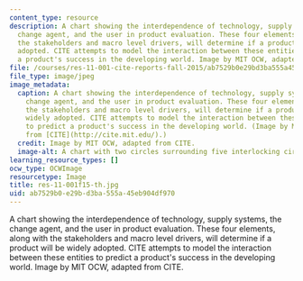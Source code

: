 ```yaml
---
content_type: resource
description: A chart showing the interdependence of technology, supply systems, the
  change agent, and the user in product evaluation. These four elements, along with
  the stakeholders and macro level drivers, will determine if a product will be widely
  adopted. CITE attempts to model the interaction between these entities to predict
  a product's success in the developing world. Image by MIT OCW, adapted from CITE.
file: /courses/res-11-001-cite-reports-fall-2015/ab7529b0e29bd3ba555a45eb904df970_res-11-001f15-th.jpg
file_type: image/jpeg
image_metadata:
  caption: A chart showing the interdependence of technology, supply systems, the
    change agent, and the user in product evaluation. These four elements, along with
    the stakeholders and macro level drivers, will determine if a product will be
    widely adopted. CITE attempts to model the interaction between these entities
    to predict a product's success in the developing world. (Image by MIT OCW, adapted
    from [CITE](http://cite.mit.edu/).)
  credit: Image by MIT OCW, adapted from CITE.
  image-alt: A chart with two circles surrounding five interlocking circles.
learning_resource_types: []
ocw_type: OCWImage
resourcetype: Image
title: res-11-001f15-th.jpg
uid: ab7529b0-e29b-d3ba-555a-45eb904df970
---
```

A chart showing the interdependence of technology, supply systems, the change agent, and the user in product evaluation. These four elements, along with the stakeholders and macro level drivers, will determine if a product will be widely adopted. CITE attempts to model the interaction between these entities to predict a product's success in the developing world. Image by MIT OCW, adapted from CITE.


